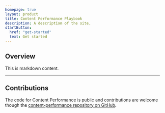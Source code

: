 ```yaml
---
homepage: true
layout: product
title: Content Performance Playbook
description: A description of the site.
startButton:
  href: "get-started"
  text: Get started
---
```


## Overview

This is markdown content.

<hr class="govuk-section-break govuk-section-break--visible govuk-section-break--xl govuk-!-margin-top-0">

<div class="govuk-grid-row">
  <section class="govuk-grid-column-two-thirds">
    <h2 class="govuk-heading-m govuk-!-font-size-27">Contributions</h2>
    <p class="govuk-body">The code for Content Performance is public and contributions are welcome though the <a class="govuk-link govuk-!-font-weight-bold" href="https://github.com/uktrade/content-performance">content-performance repository on GitHub</a>.</p>
  </section>
</div>
